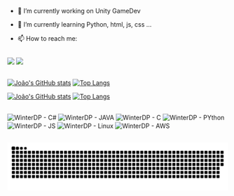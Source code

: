 
- 🔭 I’m currently working on Unity GameDev

- 🌱 I’m currently learning Python, html, js, css ...

- 📫 How to reach me:
##
<div>
 <a href = "mailto:jpdiasprado01@gmail.com" target= "_blank"> <img src= "https://img.shields.io/badge/Gmail-D14836?style=for-the-badge&logo=gmail&logoColor=white" target = "_blank"/></a>
 <a href = "https://www.linkedin.com/in/jo%C3%A3o-prado/" target= "_blank"> <img src= "https://img.shields.io/badge/LinkedIn-0077B5?style=for-the-badge&logo=linkedin&logoColor=white" target = "_blank"/></a>

</div>

##


<!-- git stats -->
[![João's GitHub stats](https://github-readme-stats.vercel.app/api?username=WinterDP&hide=issues,stars&count_private=true&show_icons=tr&bg_color=00000000&theme=great-gatsby#gh-dark-mode-only)](https://github.com/WinterDP/github-readme-stats#gh-dark-mode-only) [![Top Langs](https://github-readme-stats.vercel.app/api/top-langs/?username=WinterDP&langs_count=8&exclude_repo=ProjectElfAttorney&hide=HLSL,Shaderlab,Go,Astro,Assembly,glsl&layout=compact&bg_color=00000000&theme=great-gatsby#gh-dark-mode-only)](https://github.com/WinterDP/github-readme-stats#gh-dark-mode-only)

[![João's GitHub stats](https://github-readme-stats.vercel.app/api?username=WinterDP&hide=issues,stars&count_private=true&show_icons=tr&theme=moltack#gh-light-mode-only)](https://github.com/WinterDP/github-readme-stats#gh-light-mode-only) [![Top Langs](https://github-readme-stats.vercel.app/api/top-langs/?username=WinterDP&langs_count=8&exclude_repo=ProjectElfAttorney&hide=HLSL,Shaderlab,Go,Astro,Assembly,glsl&layout=compact&theme=moltack#gh-light-mode-only)](https://github.com/WinterDP/github-readme-stats#gh-light-mode-only)

##
<!-- tecnologies -->
<div>
 <img align = center alt="WinterDP - C#" height = 80px width = 60px src="https://cdn.jsdelivr.net/gh/devicons/devicon/icons/csharp/csharp-original.svg" />   
 
 <img align = center alt="WinterDP - JAVA" height = 80px width = 60px src="https://cdn.jsdelivr.net/gh/devicons/devicon/icons/java/java-plain-wordmark.svg" />
 
 <img align = center alt="WinterDP - C" height = 80px width = 60px src="https://cdn.jsdelivr.net/gh/devicons/devicon/icons/c/c-original.svg" />
 
 <img align = center alt="WinterDP - PYthon" height = 80px width = 60px src="https://cdn.jsdelivr.net/gh/devicons/devicon/icons/python/python-original.svg" />
 
 <img align = center alt="WinterDP - JS" height = 80px width = 60px src="https://cdn.jsdelivr.net/gh/devicons/devicon/icons/javascript/javascript-original.svg" />
 
 <img align = center alt="WinterDP - Linux" height = 80px width = 60px src="https://cdn.jsdelivr.net/gh/devicons/devicon/icons/linux/linux-original.svg" />
 
 <img align = center alt="WinterDP - AWS" height = 80px width = 60px src="https://cdn.jsdelivr.net/gh/devicons/devicon/icons/amazonwebservices/amazonwebservices-original.svg" />
          
</div>   


##

![Snake animation](https://github.com/WinterDP/WinterDP/blob/output/github-contribution-grid-snake.svg)
            




<!--
**WinterDP/WinterDP** is a ✨ _special_ ✨ repository because its `README.md` (this file) appears on your GitHub profile.

Here are some ideas to get you started:



- 👯 I’m looking to collaborate on ...
- 🤔 I’m looking for help with ...
- 💬 Ask me about ...

- 😄 Pronouns: ...
- ⚡ Fun fact: ...
-->
